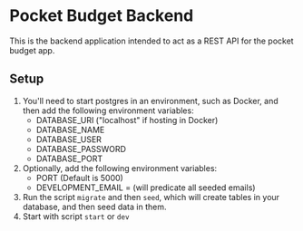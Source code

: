# Pocket Budget Backend

This is the backend application intended to act as a REST API for the pocket budget app.

## Setup

1. You'll need to start postgres in an environment, such as Docker, and then add the following environment variables:
   - DATABASE_URI ("localhost" if hosting in Docker)
   - DATABASE_NAME
   - DATABASE_USER
   - DATABASE_PASSWORD
   - DATABASE_PORT
2. Optionally, add the following environment variables:
   - PORT (Default is 5000)
   - DEVELOPMENT_EMAIL = (will predicate all seeded emails)
3. Run the script `migrate` and then `seed`, which will create tables in your database, and then seed data in them.
4. Start with script `start` or `dev`
